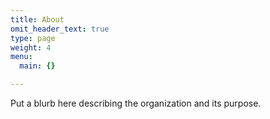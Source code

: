 ```yaml
---
title: About
omit_header_text: true
type: page
weight: 4
menu:
  main: {}

---
```


Put a blurb here describing the organization and its purpose.
